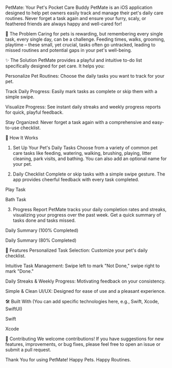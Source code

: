PetMate: Your Pet's Pocket Care Buddy
PetMate is an iOS application designed to help pet owners easily track and manage their pet's daily care routines. Never forget a task again and ensure your furry, scaly, or feathered friends are always happy and well-cared for!

🐾 The Problem
Caring for pets is rewarding, but remembering every single task, every single day, can be a challenge. Feeding times, walks, grooming, playtime – these small, yet crucial, tasks often go untracked, leading to missed routines and potential gaps in your pet's well-being.

✨ The Solution
PetMate provides a playful and intuitive to-do list specifically designed for pet care. It helps you:

Personalize Pet Routines: Choose the daily tasks you want to track for your pet.

Track Daily Progress: Easily mark tasks as complete or skip them with a simple swipe.

Visualize Progress: See instant daily streaks and weekly progress reports for quick, playful feedback.

Stay Organized: Never forget a task again with a comprehensive and easy-to-use checklist.

📱 How It Works
1. Set Up Your Pet's Daily Tasks
Choose from a variety of common pet care tasks like feeding, watering, walking, brushing, playing, litter cleaning, park visits, and bathing. You can also add an optional name for your pet.

2. Daily Checklist
Complete or skip tasks with a simple swipe gesture. The app provides cheerful feedback with every task completed.

Play Task

Bath Task

3. Progress Report
PetMate tracks your daily completion rates and streaks, visualizing your progress over the past week. Get a quick summary of tasks done and tasks missed.

Daily Summary (100% Completed)

Daily Summary (80% Completed)

🚀 Features
Personalized Task Selection: Customize your pet's daily checklist.

Intuitive Task Management: Swipe left to mark "Not Done," swipe right to mark "Done."

Daily Streaks & Weekly Progress: Motivating feedback on your consistency.

Simple & Clean UI/UX: Designed for ease of use and a pleasant experience.

🛠️ Built With
(You can add specific technologies here, e.g., Swift, Xcode, SwiftUI)

Swift

Xcode

🤝 Contributing
We welcome contributions! If you have suggestions for new features, improvements, or bug fixes, please feel free to open an issue or submit a pull request.

Thank You for using PetMate! Happy Pets. Happy Routines.
